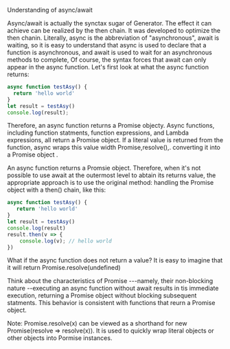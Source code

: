 Understanding of async/await

Async/await is actually the synctax sugar of Generator. The effect it can achieve can be realized by the then chain. It was developed to optimize the then chanin. Literally, async is the abbreviation of "asynchronous", await is waiting, so it is easy to understand that async is used to declare that a function is asynchronous, and await is used to wait for an asynchronous methods to complete, Of course, the syntax forces that await can only appear in the async function. Let's first look at what the async function returns:

```js
async function testAsy() {
  return 'hello world'
}
let result = testAsy()
console.log(result);
```

Therefore, an async function returns a Promise objecty. Async functions, including function statments, function expressions, and Lambda expressions, all return  a Promise object. If a literal value is returned from the function, async wraps this value width Promise,resolve(),. converting it into a Promise object .

An async function returns a Promsie object. Therefore, when it's not possible to use await at the outermost level to abtain its returns value, the appropriate approach is to use the original method: handling the Promise object with a then() chain, like this:

```js
async function testAsy() {
   return 'hello world'
}
let result = testAsy()
console.log(result)
result.then(v => {
    console.log(v); // hello world
})
```

What if the async function does not return a value? It is easy to imagine that it will return Promise.resolve(undefined)

Think about the characteristics of Promise ---namely, their non-blocking nature --executing an async function without await results in tis immediate execution, returning a Promise object without blocking subsequent statments. This behavior is consistent with functions that reurn a Promise object.

Note: Promise.resolve(x) can be viewed as a shorthand for new Promise(resolve => resolve(x)). It is used to quickly wrap literal objects or other objects into Pormise instances.
